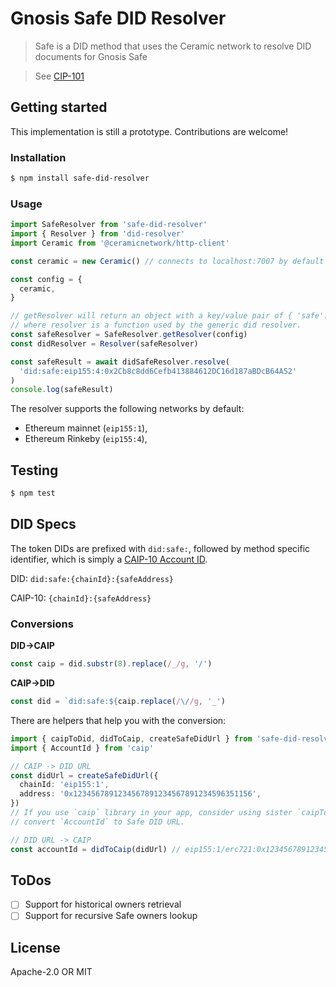 # Gnosis Safe DID Resolver

> Safe is a DID method that uses the Ceramic network to resolve DID documents for Gnosis Safe

> See [CIP-101](https://github.com/ceramicnetwork/CIP/blob/main/CIPs/CIP-101/CIP-101.md)

## Getting started

This implementation is still a prototype. Contributions are welcome!

### Installation

```bash
$ npm install safe-did-resolver
```

### Usage

```typescript
import SafeResolver from 'safe-did-resolver'
import { Resolver } from 'did-resolver'
import Ceramic from '@ceramicnetwork/http-client'

const ceramic = new Ceramic() // connects to localhost:7007 by default

const config = {
  ceramic,
}

// getResolver will return an object with a key/value pair of { 'safe': resolver }
// where resolver is a function used by the generic did resolver.
const safeResolver = SafeResolver.getResolver(config)
const didResolver = Resolver(safeResolver)

const safeResult = await didSafeResolver.resolve(
  'did:safe:eip155:4:0x2Cb8c8dd6Cefb413884612DC16d187aBDcB64A52'
)
console.log(safeResult)
```

The resolver supports the following networks by default:

- Ethereum mainnet (`eip155:1`),
- Ethereum Rinkeby (`eip155:4`),

## Testing

```bash
$ npm test
```

## DID Specs

The token DIDs are prefixed with `did:safe:`, followed by method specific identifier, which is simply
a [CAIP-10 Account ID](https://github.com/ChainAgnostic/CAIPs/blob/master/CAIPs/caip-10.md).

DID: `did:safe:{chainId}:{safeAddress}`

CAIP-10: `{chainId}:{safeAddress}`

### Conversions

**DID->CAIP**

```typescript
const caip = did.substr(8).replace(/_/g, '/')
```

**CAIP->DID**

```typescript
const did = `did:safe:${caip.replace(/\//g, '_')
```

There are helpers that help you with the conversion:

```typescript
import { caipToDid, didToCaip, createSafeDidUrl } from 'safe-did-resolver'
import { AccountId } from 'caip'

// CAIP -> DID URL
const didUrl = createSafeDidUrl({
  chainId: 'eip155:1',
  address: '0x1234567891234567891234567891234596351156',
})
// If you use `caip` library in your app, consider using sister `caipToDid` function to
// convert `AccountId` to Safe DID URL.

// DID URL -> CAIP
const accountId = didToCaip(didUrl) // eip155:1/erc721:0x1234567891234567891234567891234596351156/1
```

## ToDos

- [ ] Support for historical owners retrieval
- [ ] Support for recursive Safe owners lookup

## License

Apache-2.0 OR MIT

